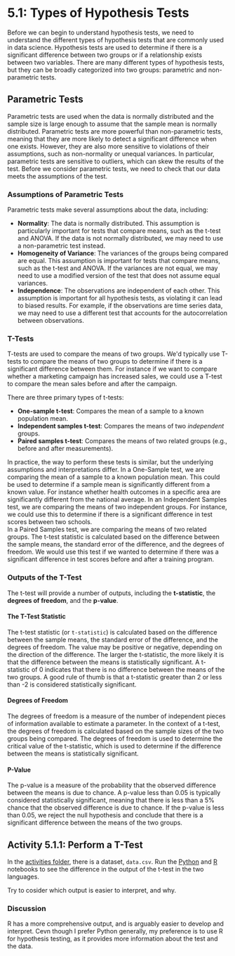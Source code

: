 # 5.1: Types of Hypothesis Tests 

Before we can begin to understand hypothesis tests, we need to understand the different types of hypothesis tests that are commonly used in data science. Hypothesis tests are used to determine if there is a significant difference between two groups or if a relationship exists between two variables. There are many different types of hypothesis tests, but they can be broadly categorized into two groups: parametric and non-parametric tests.

## Parametric Tests

Parametric tests are used when the data is normally distributed and the sample size is large enough to assume that the sample mean is normally distributed. Parametric tests are more powerful than non-parametric tests, meaning that they are more likely to detect a significant difference when one exists. However, they are also more sensitive to violations of their assumptions, such as non-normality or unequal variances.  In particular, parametric tests are sensitive to outliers, which can skew the results of the test.  Before we consider parametric tests, we need to check that our data meets the assumptions of the test.

### Assumptions of Parametric Tests

Parametric tests make several assumptions about the data, including:

+ **Normality**: The data is normally distributed. This assumption is particularly important for tests that compare means, such as the t-test and ANOVA. If the data is not normally distributed, we may need to use a non-parametric test instead.
+ **Homogeneity of Variance**: The variances of the groups being compared are equal. This assumption is important for tests that compare means, such as the t-test and ANOVA. If the variances are not equal, we may need to use a modified version of the test that does not assume equal variances.
+ **Independence**: The observations are independent of each other. This assumption is important for all hypothesis tests, as violating it can lead to biased results. For example, if the observations are time series data, we may need to use a different test that accounts for the autocorrelation between observations.

### T-Tests

T-tests are used to compare the means of two groups. We'd typically use T-tests to compare the means of two groups to determine if there is a significant difference between them. For instance if we want to compare whether a marketing campaign has increased sales, we could use a T-test to compare the mean sales before and after the campaign.  

There are three primary types of t-tests:   

+ **One-sample t-test**: Compares the mean of a sample to a known population mean. 
+ **Independent samples t-test**: Compares the means of two *independent* groups.   
+ **Paired samples t-test**: Compares the means of two related groups (e.g., before and after measurements).

In practice, the way to perform these tests is similar, but the underlying assumptions and interpretations differ.  In a One-Sample test, we are comparing the mean of a sample to a known population mean.  This could be used to determine if a sample mean is significantly different from a known value.  For instance whether health outcomes in a specific area are significantly different from the national average.  In an Independent Samples test, we are comparing the means of two independent groups.  For instance, we could use this to determine if there is a significant difference in test scores between two schools.  
In a Paired Samples test, we are comparing the means of two related groups.  The t-test statistic is calculated based on the difference between the sample means, the standard error of the difference, and the degrees of freedom. We would use this test if we wanted to determine if there was a significant difference in test scores before and after a training program.

### Outputs of the T-Test

The t-test will provide a number of outputs, including the **t-statistic**, the **degrees of freedom**, and the **p-value**.  

#### The T-Test Statistic
The t-test statistic (or `t-statistic`) is calculated based on the difference between the sample means, the standard error of the difference, and the degrees of freedom. The value may be positive or negative, depending on the direction of the difference. The larger the t-statistic, the more likely it is that the difference between the means is statistically significant.  A t-statistic of 0 indicates that there is no difference between the means of the two groups. A good rule of thumb is that a t-statistic greater than 2 or less than -2 is considered statistically significant.

#### Degrees of Freedom

The degrees of freedom is a measure of the number of independent pieces of information available to estimate a parameter. In the context of a t-test, the degrees of freedom is calculated based on the sample sizes of the two groups being compared. The degrees of freedom is used to determine the critical value of the t-statistic, which is used to determine if the difference between the means is statistically significant.

#### P-Value

The p-value is a measure of the probability that the observed difference between the means is due to chance. A p-value less than 0.05 is typically considered statistically significant, meaning that there is less than a 5% chance that the observed difference is due to chance. If the p-value is less than 0.05, we reject the null hypothesis and conclude that there is a significant difference between the means of the two groups.


## Activity 5.1.1: Perform a T-Test

In the [activities folder](../Activities/5/5.1/), there is a dataset, `data.csv`.  Run the [Python](../Activities/5/5.1/5.1.1.ipynb) and [R](../Activities/5/5.1/5.1.1.Rmd) notebooks to see the difference in the output of the t-test in the two languages.  

Try to cosider which output is easier to interpret, and why.

### Discussion

R has a more comprehensive output, and is arguably easier to develop and interpret.  Cevn though I prefer Python generally, my preference is to use R for hypothesis testing, as it provides more information about the test and the data.  
